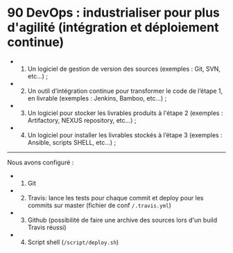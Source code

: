
# 90 DevOps : industrialiser pour plus d'agilité (intégration et déploiement continue)

- 1) Un logiciel de gestion de version des sources (exemples : Git, SVN, etc...) ;
- 2) Un outil d’intégration continue pour transformer le code de l’étape 1, en livrable (exemples : Jenkins, Bamboo, etc...) ;
- 3) Un logiciel pour stocker les livrables produits à l'étape 2 (exemples : Artifactory, NEXUS repository, etc...) ;
- 4) Un logiciel pour installer les livrables stockés à l’étape 3 (exemples : Ansible, scripts SHELL, etc...) ;

---

Nous avons configuré :

- 1) Git
- 2) Travis: lance les tests pour chaque commit et deploy pour les commits sur master (fichier de conf `/.travis.yml`)
- 3) Github (possibilité de faire une archive des sources lors d'un build Travis réussi)
- 4) Script shell (`/script/deploy.sh`)

